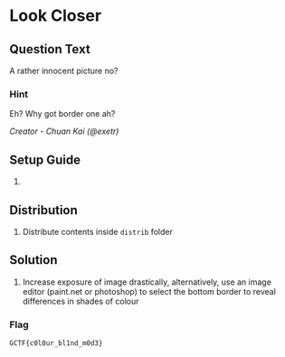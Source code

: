 # Look Closer

## Question Text
A rather innocent picture no?

### Hint
Eh? Why got border one ah?

*Creator - Chuan Kai (@exetr)*

## Setup Guide
1.

## Distribution
1. Distribute contents inside `distrib` folder

## Solution
1. Increase exposure of image drastically, alternatively, use an image editor (paint.net or photoshop) to select the bottom border to reveal differences in shades of colour
### Flag
`GCTF{c0l0ur_bl1nd_m0d3}`